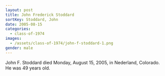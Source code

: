 ```yaml
---
layout: post
title: John Frederick Stoddard
sortKey: Stoddard, John
date: 2005-08-15
categories:
  - class-of-1974
images:
  - /assets/class-of-1974/john-f-stoddard-1.png
gender: male
---
```


John F. Stoddard died Monday, August 15, 2005, in Nederland, Colorado. He was 49 years old.
